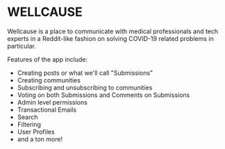 # WELLCAUSE 

Wellcause is a place to communicate with medical professionals and tech experts in a Reddit-like fashion on solving COVID-19 related problems in particular. 

Features of the app include:

* Creating posts or what we'll call "Submissions"
* Creating communities
* Subscribing and unsubscribing to communities
* Voting on both Submissions and Comments on Submissions
* Admin level permissions
* Transactional Emails
* Search
* Filtering
* User Profiles
* and a ton more!